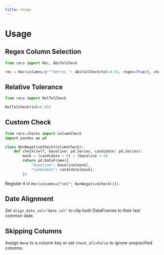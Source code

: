 ```yaml
---
title: Usage
---
```


# Usage

## Regex Column Selection

```python
from recx import Rec, AbsTolCheck

rec = Rec(columns={r"^metric_": AbsTolCheck(tol=0.01, regex=True)}, check_all=False)
```

## Relative Tolerance

```python
from recx import RelTolCheck

RelTolCheck(tol=0.05)
```

## Custom Check

```python
from recx.checks import ColumnCheck
import pandas as pd

class NonNegativeCheck(ColumnCheck):
    def check(self, baseline: pd.Series, candidate: pd.Series):
        mask = (candidate < 0) | (baseline < 0)
        return pd.DataFrame({
            "baseline": baseline[mask],
            "candidate": candidate[mask],
        })
```

Register it in `Rec(columns={"col": NonNegativeCheck()})`.

## Date Alignment

Set `align_date_col="date_col"` to clip both DataFrames to their last common date.

## Skipping Columns

Assign `None` to a column key or set `check_all=False` to ignore unspecified columns.
